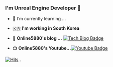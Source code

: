 ### I'm Unreal Engine Developer 👋
- 🌱 I’m currently learning ...
- :kr: **I'm working in South Korea**

- 📒  **Online5880's blog ...** [![Tech Blog Badge](http://img.shields.io/badge/-Tech%20blog-black?style=flat-square&logo=blogger&logoColor=white&link=https://online-unreal.tistory.com/)](https://online-unreal.tistory.com/)

- 📺  **Online5880's Youtube...**[![Youtube Badge](https://img.shields.io/badge/Youtube-ff0000?style=flat-square&logo=youtube&link=https://www.youtube.com/channel/UCQ6RW9W7Iytv_68Iw48of3A)](https://www.youtube.com/channel/UCQ6RW9W7Iytv_68Iw48of3A)

[![Hits](https://hits.seeyoufarm.com/api/count/incr/badge.svg?url=https%3A%2F%2Fgithub.com%2Fonline5880&count_bg=%235D6657&title_bg=%23555555&icon=unrealengine.svg&icon_color=%23E7E7E7&title=visitor&edge_flat=false)](https://hits.seeyoufarm.com)    .

<!--
**online5880/online5880** is a ✨ _special_ ✨ repository because its `README.md` (this file) appears on your GitHub profile.

Here are some ideas to get you started:

- 🔭 I’m currently working on ...
- 🌱 I’m currently learning ...
- 👯 I’m looking to collaborate on ...
- 🤔 I’m looking for help with ...
- 💬 Ask me about ...
- 📫 How to reach me: ...
- 😄 Pronouns: ...
- ⚡ Fun fact: ...
- 🌱 I’m currently learning ...
-->
